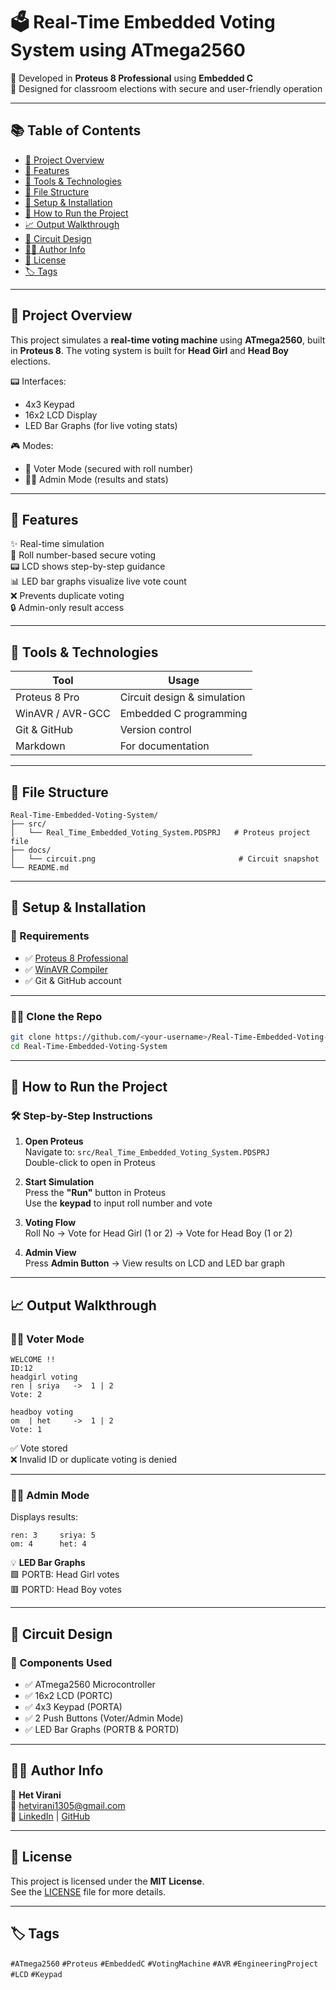 # 🗳️ Real-Time Embedded Voting System using ATmega2560

🔧 Developed in **Proteus 8 Professional** using **Embedded C**  
🎯 Designed for classroom elections with secure and user-friendly operation

---

## 📚 Table of Contents

- [📌 Project Overview](#-project-overview)
- [🎯 Features](#-features)
- [🧰 Tools & Technologies](#-tools--technologies)
- [📁 File Structure](#-file-structure)
- [🔧 Setup & Installation](#-setup--installation)
- [🚀 How to Run the Project](#-how-to-run-the-project)
- [📈 Output Walkthrough](#-output-walkthrough)
- [🧠 Circuit Design](#-circuit-design)
- [🙋‍♂️ Author Info](#-author-info)
- [🔐 License](#-license)
- [🏷️ Tags](#-tags)

---

## 📌 Project Overview

This project simulates a **real-time voting machine** using **ATmega2560**, built in **Proteus 8**. The voting system is built for **Head Girl** and **Head Boy** elections.

📟 Interfaces:
- 4x3 Keypad  
- 16x2 LCD Display  
- LED Bar Graphs (for live voting stats)

🎮 Modes:
- 🧑 Voter Mode (secured with roll number)
- 🧑‍🏫 Admin Mode (results and stats)

---

## 🎯 Features

✨ Real-time simulation  
🔐 Roll number-based secure voting  
📟 LCD shows step-by-step guidance  
📊 LED bar graphs visualize live vote count  
❌ Prevents duplicate voting  
🔒 Admin-only result access

---

## 🧰 Tools & Technologies

| Tool               | Usage                        |
|--------------------|------------------------------|
| Proteus 8 Pro      | Circuit design & simulation  |
| WinAVR / AVR-GCC   | Embedded C programming       |
| Git & GitHub       | Version control              |
| Markdown           | For documentation            |

---

## 📁 File Structure

```
Real-Time-Embedded-Voting-System/
├── src/
│   └── Real_Time_Embedded_Voting_System.PDSPRJ   # Proteus project file
├── docs/
│   └── circuit.png                                # Circuit snapshot
└── README.md
```

---

## 🔧 Setup & Installation

### 📌 Requirements

- ✅ [Proteus 8 Professional](https://www.labcenter.com/)
- ✅ [WinAVR Compiler](http://winavr.sourceforge.net/)
- ✅ Git & GitHub account

---

### 🧑‍💻 Clone the Repo

```bash
git clone https://github.com/<your-username>/Real-Time-Embedded-Voting-System.git
cd Real-Time-Embedded-Voting-System
```

---

## 🚀 How to Run the Project

### 🛠️ Step-by-Step Instructions

1. **Open Proteus**  
   Navigate to: `src/Real_Time_Embedded_Voting_System.PDSPRJ`  
   Double-click to open in Proteus

2. **Start Simulation**  
   Press the **"Run"** button in Proteus  
   Use the **keypad** to input roll number and vote

3. **Voting Flow**  
   Roll No → Vote for Head Girl (1 or 2) → Vote for Head Boy (1 or 2)

4. **Admin View**  
   Press **Admin Button** → View results on LCD and LED bar graph

---

## 📈 Output Walkthrough

### 👨‍🎓 Voter Mode

```
WELCOME !!
ID:12
headgirl voting
ren | sriya   ->  1 | 2
Vote: 2

headboy voting
om  | het     ->  1 | 2
Vote: 1
```

✅ Vote stored  
❌ Invalid ID or duplicate voting is denied

---

### 👩‍🏫 Admin Mode

Displays results:

```
ren: 3     sriya: 5
om: 4      het: 4
```

💡 **LED Bar Graphs**  
🟩 PORTB: Head Girl votes  
🟥 PORTD: Head Boy votes  

---

## 🧠 Circuit Design

### 🔌 Components Used

- ✅ ATmega2560 Microcontroller  
- ✅ 16x2 LCD (PORTC)  
- ✅ 4x3 Keypad (PORTA)  
- ✅ 2 Push Buttons (Voter/Admin Mode)  
- ✅ LED Bar Graphs (PORTB & PORTD)

---

## 🙋‍♂️ Author Info

👤 **Het Virani**  
📧 [hetvirani1305@gmail.com](mailto:hetvirani1305@gmail.com)  
🔗 [LinkedIn](https://linkedin.com/in/het-virani) | [GitHub](https://github.com/hetvirani)

---

## 🔐 License

This project is licensed under the **MIT License**.  
See the [LICENSE](LICENSE) file for more details.

---

## 🏷️ Tags

`#ATmega2560` `#Proteus` `#EmbeddedC` `#VotingMachine` `#AVR` `#EngineeringProject` `#LCD` `#Keypad`
